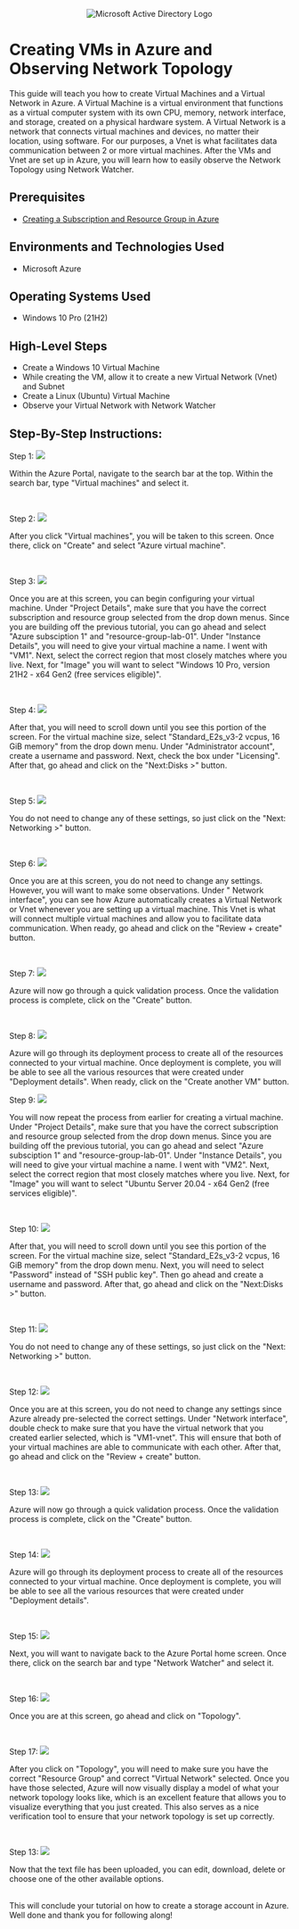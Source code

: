 <p align="center">
<img src="https://i.imgur.com/j8EIglo.png" alt="Microsoft Active Directory Logo"/>
</p>

<h1>Creating VMs in Azure and Observing Network Topology </h1>
This guide will teach you how to create Virtual Machines and a Virtual Network in Azure. A Virtual Machine is a virtual environment that functions as a virtual computer system with its own CPU, memory, network interface, and storage, created on a physical hardware system. A Virtual Network is a network that connects virtual machines and devices, no matter their location, using software. For our purposes, a Vnet is what facilitates data communication between 2 or more virtual machines. After the VMs and Vnet are set up in Azure, you will learn how to easily observe the Network Topology using Network Watcher. <br />

<h2>Prerequisites</h2>

- [Creating a Subscription and Resource Group in Azure](https://github.com/mikeguardiola/create-azure-sub-and-resource)

<h2>Environments and Technologies Used</h2>

- Microsoft Azure

<h2>Operating Systems Used </h2>

- Windows 10 Pro (21H2)

<h2>High-Level Steps</h2>
 
- Create a Windows 10 Virtual Machine
- While creating the VM, allow it to create a new Virtual Network (Vnet) and Subnet
- Create a Linux (Ubuntu) Virtual Machine
- Observe your Virtual Network with Network Watcher

<h2>Step-By-Step Instructions:</h2>

<p>
  Step 1:
<img src="https://i.imgur.com/socu9go.png"/>
</p>
<p>
Within the Azure Portal, navigate to the search bar at the top. Within the search bar, type "Virtual machines" and select it.
</p>
<br />

<p>
  Step 2:
<img src="https://i.imgur.com/pr8xnDL.png"/>
</p>
<p>
After you click "Virtual machines", you will be taken to this screen. Once there, click on "Create" and select "Azure virtual machine".
</p>
<br />

<p>
  Step 3:
<img src="https://i.imgur.com/OEs2drO.png"/>
</p>
<p>
Once you are at this screen, you can begin configuring your virtual machine. Under "Project Details", make sure that you have the correct subscription and resource group selected from the drop down menus. Since you are building off the previous tutorial, you can go ahead and select "Azure subsciption 1" and "resource-group-lab-01". Under "Instance Details", you will need to give your virtual machine a name. I went with "VM1". Next, select the correct region that most closely matches where you live. Next, for "Image" you will want to select "Windows 10 Pro, version 21H2 - x64 Gen2 (free services eligible)".
</p>
<br />

<p>
  Step 4:
<img src="https://i.imgur.com/ZUBCPI5.png"/>
</p>
<p>
After that, you will need to scroll down until you see this portion of the screen. For the virtual machine size, select "Standard_E2s_v3-2 vcpus, 16 GiB memory" from the drop down menu. Under "Administrator account", create a username and password. Next, check the box under "Licensing". After that, go ahead and click on the "Next:Disks >" button.
</p>
<br />

<p>
  Step 5:
<img src="https://i.imgur.com/3umaVjc.png"/>
</p>
<p>
You do not need to change any of these settings, so just click on the "Next: Networking >" button.
</p>
<br />

<p>
  Step 6:
<img src="https://i.imgur.com/jMFjgEc.png"/>
</p>
<p>
Once you are at this screen, you do not need to change any settings. However, you will want to make some observations. Under " Network interface", you can see how Azure automatically creates a Virtual Network or Vnet whenever you are setting up a virtual machine. This Vnet is what will connect multiple virtual machines and allow you to facilitate data communication. When ready, go ahead and click on the "Review + create" button.
</p>
<br />

<p>
  Step 7:
<img src="https://i.imgur.com/jKQU4KZ.png"/>
</p>
<p>
Azure will now go through a quick validation process. Once the validation process is complete, click on the "Create" button.
</p>
<br />

<p>
  Step 8:
<img src="https://i.imgur.com/sTtHUUU.png"/>
</p>
<p>
Azure will go through its deployment process to create all of the resources connected to your virtual machine. Once deployment is complete, you will be able to see all the various resources that were created under "Deployment details". When ready, click on the "Create another VM" button.
</p>

<p>
  Step 9:
<img src="https://i.imgur.com/kEXy51l.png"/>
</p>
<p>
You will now repeat the process from earlier for creating a virtual machine. Under "Project Details", make sure that you have the correct subscription and resource group selected from the drop down menus. Since you are building off the previous tutorial, you can go ahead and select "Azure subsciption 1" and "resource-group-lab-01". Under "Instance Details", you will need to give your virtual machine a name. I went with "VM2". Next, select the correct region that most closely matches where you live. Next, for "Image" you will want to select "Ubuntu Server 20.04 - x64 Gen2 (free services eligible)".
</p>
<br />

<p>
  Step 10:
<img src="https://i.imgur.com/rV9W2PV.png"/>
</p>
<p>
After that, you will need to scroll down until you see this portion of the screen. For the virtual machine size, select "Standard_E2s_v3-2 vcpus, 16 GiB memory" from the drop down menu. Next, you will need to select "Password" instead of "SSH public key". Then go ahead and create a username and password. After that, go ahead and click on the "Next:Disks >" button.
</p>
<br />

<p>
  Step 11:
<img src="https://i.imgur.com/ZygXPDw.png"/>
</p>
<p>
You do not need to change any of these settings, so just click on the "Next: Networking >" button.
</p>
<br />

<p>
  Step 12:
<img src="https://i.imgur.com/4Ya5yOd.png"/>
</p>
<p>
Once you are at this screen, you do not need to change any settings since Azure already pre-selected the correct settings. Under "Network interface", double check to make sure that you have the virtual network that you created earlier selected, which is "VM1-vnet". This will ensure that both of your virtual machines are able to communicate with each other. After that, go ahead and click on the "Review + create" button.
</p>
<br />

<p>
  Step 13:
<img src="https://i.imgur.com/J3uBAq0.png"/>
</p>
<p>
Azure will now go through a quick validation process. Once the validation process is complete, click on the "Create" button.
</p>
<br />

<p>
  Step 14:
<img src="https://i.imgur.com/7hI695A.png"/>
</p>
<p>
Azure will go through its deployment process to create all of the resources connected to your virtual machine. Once deployment is complete, you will be able to see all the various resources that were created under "Deployment details".
</p>
<br />

<p>
  Step 15:
<img src="https://i.imgur.com/luHUUPH.png"/>
</p>
<p>
Next, you will want to navigate back to the Azure Portal home screen. Once there, click on the search bar and type "Network Watcher" and select it.
</p>
<br />

<p>
  Step 16:
<img src="https://i.imgur.com/Ddxkcil.png"/>
</p>
<p>
Once you are at this screen, go ahead and click on "Topology".
</p>
<br />

<p>
  Step 17:
<img src="https://i.imgur.com/6bbJACJ.png"/>
</p>
<p>
After you click on "Topology", you will need to make sure you have the correct "Resource Group" and correct "Virtual Network" selected. Once you have those selected, Azure will now visually display a model of what your network topology looks like, which is an excellent feature that allows you to visualize everything that you just created. This also serves as a nice verification tool to ensure that your network topology is set up correctly.
</p>
<br />

<p>
  Step 13:
<img src="https://i.imgur.com/OwVZ16r.png"/>
</p>
<p>
Now that the text file has been uploaded, you can edit, download, delete or choose one of the other available options.
</p>
<br />
This will conclude your tutorial on how to create a storage account in Azure. Well done and thank you for following along!
